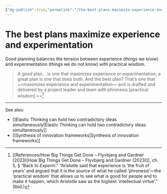 ```yaml
---
{"dg-publish":true,"permalink":"/the-best-plans-maximize-experience-and-experimentation/"}
---
```



# The best plans maximize experience and experimentation

Good planning balances the tension between experience (things we know) and experimentation (things we do not know) with practical wisdom.

>  A good plan… is one that maximizes experience or experimentation; a great plan is one that does both. And the best plan? That’s one that ==maximizes experience and experimentation— and is drafted and delivered by a project leader and team with phronesis \[practical wisdom\].==[^1]

---


See also:
- [[Elastic Thinking can hold two contradictory ideas simultaneously\|Elastic Thinking can hold two contradictory ideas simultaneously]]
- [[Synthesis of innovation frameworks\|Synthesis of innovation frameworks]]

[^1]: [[References/How Big Things Get Done – Flyvbjerg and Gardner (2023)\|How Big Things Get Done – Flyvbjerg and Gardner (2023)]], ch. 5, § “Back to *Experiri*.” “Aristotle said that experience is ‘the fruit of years’ and argued that it is the source of what he called ‘phronesis’—the ‘practical wisdom’ that allows us to see what is good for people and to make it happen, which Aristotle saw as the highest ‘intellectual virtue’.” (Ibid.)